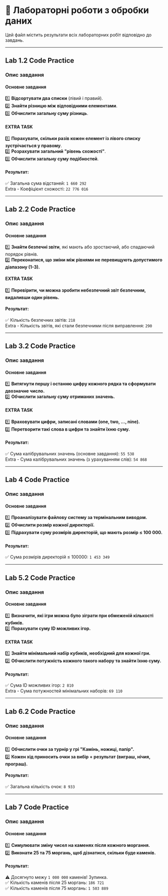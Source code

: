 # 📌 Лабораторні роботи з обробки даних

Цей файл містить результати всіх лабораторних робіт відповідно до завдань.

---

## **Lab 1.2 Code Practice**

### **Опис завдання**
#### **Основне завдання**
1️⃣ **Відсортувати два списки** (лівий і правий).  
2️⃣ **Знайти різницю між відповідними елементами**.  
3️⃣ **Обчислити загальну суму різниць**.  

#### **EXTRA TASK**
1️⃣ **Порахувати, скільки разів кожен елемент із лівого списку зустрічається у правому**.  
2️⃣ **Розрахувати загальний "рівень схожості"**.  
3️⃣ **Обчислити загальну суму подібностей**.  

#### **Результат:**
✅ Загальна сума відстаней: `1 660 292`  
Extra - Коефіцієнт схожості: `22 776 016`  

---

## **Lab 2.2 Code Practice**

### **Опис завдання**
#### **Основне завдання**
1️⃣ **Знайти безпечні звіти**, які мають або зростаючий, або спадаючий порядок рівнів.  
2️⃣ **Переконатися, що зміни між рівнями не перевищують допустимого діапазону (1-3).**  

#### **EXTRA TASK**
1️⃣ **Перевірити, чи можна зробити небезпечний звіт безпечним, видаливши один рівень.**  

#### **Результат:**
✅ Кількість безпечних звітів: `218`  
Extra - Кількість звітів, які стали безпечними після виправлення: `290`  

---

## **Lab 3.2 Code Practice**

### **Опис завдання**
#### **Основне завдання**
1️⃣ **Витягнути першу і останню цифру кожного рядка та сформувати двозначне число.**  
2️⃣ **Обчислити загальну суму отриманих значень.**  

#### **EXTRA TASK**
1️⃣ **Враховувати цифри, записані словами (one, two, ..., nine).**  
2️⃣ **Перетворити такі слова в цифри та знайти їхню суму.**  

#### **Результат:**
✅ Сума калібрувальних значень (основне завдання): `55 538`  
Extra - Сума калібрувальних значень (з урахуванням слів): `54 868`  

---

## **Lab 4 Code Practice**

### **Опис завдання**
#### **Основне завдання**
1️⃣ **Проаналізувати файлову систему за термінальним виводом.**  
2️⃣ **Обчислити розмір кожної директорії.**  
3️⃣ **Підрахувати суму розмірів директорій, що мають розмір ≤ 100 000.**  

#### **Результат:**
✅ Сума розмірів директорій ≤ 100000: `1 453 349`  

---

## **Lab 5.2 Code Practice**

### **Опис завдання**
#### **Основне завдання**
1️⃣ **Визначити, які ігри можна було зіграти при обмеженій кількості кубиків.**  
2️⃣ **Порахувати суму ID можливих ігор.**  

#### **EXTRA TASK**
1️⃣ **Знайти мінімальний набір кубиків, необхідний для кожної гри.**  
2️⃣ **Обчислити потужність кожного такого набору та знайти їхню суму.**  

#### **Результат:**
✅ Сума ID можливих ігор: `2 810`  
Extra - Сума потужностей мінімальних наборів: `69 110`  

---

## **Lab 6.2 Code Practice**

### **Опис завдання**
#### **Основне завдання**
1️⃣ **Обчислити очки за турнір у грі "Камінь, ножиці, папір".**  
2️⃣ **Кожен хід приносить очки за вибір + результат (виграш, нічия, програш).**  

#### **Результат:**
✅ Загальна кількість очок: `8 933`  

---

## **Lab 7 Code Practice**

### **Опис завдання**
#### **Основне завдання**
1️⃣ **Симулювати зміну чисел на каменях після кожного моргання.**  
2️⃣ **Виконати 25 та 75 моргань, щоб дізнатися, скільки буде каменів.**  

#### **Результат:**
⚠️ Досягнуто межу `1 000 000` каменів! Зупинка.  
✅ Кількість каменів після 25 моргань: `186 721`  
✅ Кількість каменів після 75 моргань: `1 503 889`  
